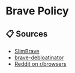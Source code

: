 # Brave Policy

## 📋 Sources

- [SlimBrave](https://github.com/ltx0101/SlimBrave)
- [brave-debloatinator](https://github.com/MulesGaming/brave-debloatinator)
- [Reddit on r/browsers](https://www.reddit.com/r/browsers/comments/1n3zdgl/comment/nbkvqj8)
